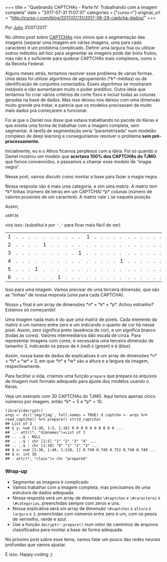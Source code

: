 +++
title = "Quebrando CAPTCHAs - Parte IV: Trabalhando com a imagem completa"
date = "2017-07-31 11:07:31"
categories = ["curso-r"]
original_url = "http://curso-r.com/blog/2017/07/31/2017-06-29-captcha-dados/"
+++

<p class="text-muted text-uppercase mb-small text-right">
Por <a href="http://curso-r.com/author/julio">Julio</a> 31/07/2017
</p>
<p>
No último post sobre
<a href="http://curso-r.com/tags/captcha/">CAPTCHAs</a> nós vimos que a
segmentação das imagens (separar uma imagem em várias imagens, uma para
cada caractere) é um problema complicado. Definir uma largura fixa ou
utilizar outros métodos ad-hoc para segmentar as imagens pode dar bons
frutos, mas não é o suficiente para quebrar CAPTCHAs mais complexos,
como o da Receita Federal.
</p>
<p>
Alguns meses atrás, tentamos resolver esse problema de várias formas.
Uma delas foi utilizar algoritmos de agrupamento (<span
class="math inline">*k*</span>-médias) ou de identificação de conjuntos
conectados. Esses algoritmos se mostraram instáveis e não aumentaram
muito o poder preditivo. Outra ideia que tentamos foi criar vários
critérios de corte fixos e incluir todas as colunas geradas na base de
dados. Mas isso deixou nos deixou com uma dimensão muito grande pra
tratar, e parecia que os modelos precisavam de muito mais dados pra
começarem a funcionar.
</p>
<p>
Foi aí que o Daniel nos disse que estava trabalhando no pacote do Keras
e que existia uma forma de trabalhar com a imagem completa, sem
segmentar. A tarefa de segmentação seria “parametrizada” num modelão
complexo de deep learning e conseguiríamos resolver o problema
<strong>sem pré-processamento</strong>.
</p>
<p>
Inicialmente, eu e o Athos ficamos perplexos com a ideia. Foi só quando
o Daniel mostrou um modelo que <strong>acertava 100% dos CAPTCHAs do
TJMG</strong> que fomos convencidos, e passamos a chamar esse modelo de
“magia negra”.
</p>
<p>
Nesse post, vamos discutir como montar a base para fazer a magia negra.
</p>
<p>
Nossa resposta não é mais uma categoria, e sim uma matriz. A matriz tem
<span class="math inline">*k*</span> linhas (número de letras em um
CAPTCHA) <span class="math inline">*p*</span> colunas (número de valores
possíveis de um caractere). A matriz vale <code>1</code> se naquela
posição
</p>
<p>
Assim,
</p>
<pre><code>a49f36</code></pre>
<p>
vira isso: (substituí <code>0</code> por <code>'.'</code> para ficar
mais fácil de ver)
</p>
<table>
<thead>
</thead>
<tbody>
<tr class="odd">
<td>
1
</td>
<td>
.
</td>
<td>
.
</td>
<td>
.
</td>
<td>
.
</td>
<td>
.
</td>
<td>
.
</td>
<td>
.
</td>
<td>
.
</td>
<td>
.
</td>
<td>
.
</td>
<td>
1
</td>
<td>
.
</td>
<td>
.
</td>
<td>
.
</td>
<td>
.
</td>
<td>
.
</td>
<td>
.
</td>
<td>
.
</td>
<td>
.
</td>
<td>
.
</td>
<td>
.
</td>
<td>
.
</td>
<td>
.
</td>
<td>
.
</td>
<td>
.
</td>
<td>
.
</td>
<td>
.
</td>
<td>
.
</td>
<td>
.
</td>
<td>
.
</td>
<td>
.
</td>
<td>
.
</td>
<td>
.
</td>
<td>
.
</td>
<td>
.
</td>
<td>
.
</td>
</tr>
<tr class="even">
<td>
2
</td>
<td>
.
</td>
<td>
.
</td>
<td>
.
</td>
<td>
.
</td>
<td>
1
</td>
<td>
.
</td>
<td>
.
</td>
<td>
.
</td>
<td>
.
</td>
<td>
.
</td>
<td>
.
</td>
<td>
.
</td>
<td>
.
</td>
<td>
.
</td>
<td>
.
</td>
<td>
.
</td>
<td>
.
</td>
<td>
.
</td>
<td>
.
</td>
<td>
.
</td>
<td>
.
</td>
<td>
.
</td>
<td>
.
</td>
<td>
.
</td>
<td>
.
</td>
<td>
.
</td>
<td>
.
</td>
<td>
.
</td>
<td>
.
</td>
<td>
.
</td>
<td>
.
</td>
<td>
.
</td>
<td>
.
</td>
<td>
.
</td>
<td>
.
</td>
<td>
.
</td>
</tr>
<tr class="odd">
<td>
3
</td>
<td>
.
</td>
<td>
.
</td>
<td>
.
</td>
<td>
.
</td>
<td>
.
</td>
<td>
.
</td>
<td>
.
</td>
<td>
.
</td>
<td>
.
</td>
<td>
1
</td>
<td>
.
</td>
<td>
.
</td>
<td>
.
</td>
<td>
.
</td>
<td>
.
</td>
<td>
.
</td>
<td>
.
</td>
<td>
.
</td>
<td>
.
</td>
<td>
.
</td>
<td>
.
</td>
<td>
.
</td>
<td>
.
</td>
<td>
.
</td>
<td>
.
</td>
<td>
.
</td>
<td>
.
</td>
<td>
.
</td>
<td>
.
</td>
<td>
.
</td>
<td>
.
</td>
<td>
.
</td>
<td>
.
</td>
<td>
.
</td>
<td>
.
</td>
<td>
.
</td>
</tr>
<tr class="even">
<td>
4
</td>
<td>
.
</td>
<td>
.
</td>
<td>
.
</td>
<td>
.
</td>
<td>
.
</td>
<td>
.
</td>
<td>
.
</td>
<td>
.
</td>
<td>
.
</td>
<td>
.
</td>
<td>
.
</td>
<td>
.
</td>
<td>
.
</td>
<td>
.
</td>
<td>
.
</td>
<td>
1
</td>
<td>
.
</td>
<td>
.
</td>
<td>
.
</td>
<td>
.
</td>
<td>
.
</td>
<td>
.
</td>
<td>
.
</td>
<td>
.
</td>
<td>
.
</td>
<td>
.
</td>
<td>
.
</td>
<td>
.
</td>
<td>
.
</td>
<td>
.
</td>
<td>
.
</td>
<td>
.
</td>
<td>
.
</td>
<td>
.
</td>
<td>
.
</td>
<td>
.
</td>
</tr>
<tr class="odd">
<td>
5
</td>
<td>
.
</td>
<td>
.
</td>
<td>
.
</td>
<td>
1
</td>
<td>
.
</td>
<td>
.
</td>
<td>
.
</td>
<td>
.
</td>
<td>
.
</td>
<td>
.
</td>
<td>
.
</td>
<td>
.
</td>
<td>
.
</td>
<td>
.
</td>
<td>
.
</td>
<td>
.
</td>
<td>
.
</td>
<td>
.
</td>
<td>
.
</td>
<td>
.
</td>
<td>
.
</td>
<td>
.
</td>
<td>
.
</td>
<td>
.
</td>
<td>
.
</td>
<td>
.
</td>
<td>
.
</td>
<td>
.
</td>
<td>
.
</td>
<td>
.
</td>
<td>
.
</td>
<td>
.
</td>
<td>
.
</td>
<td>
.
</td>
<td>
.
</td>
<td>
.
</td>
</tr>
<tr class="even">
<td>
6
</td>
<td>
.
</td>
<td>
.
</td>
<td>
.
</td>
<td>
.
</td>
<td>
.
</td>
<td>
.
</td>
<td>
1
</td>
<td>
.
</td>
<td>
.
</td>
<td>
.
</td>
<td>
.
</td>
<td>
.
</td>
<td>
.
</td>
<td>
.
</td>
<td>
.
</td>
<td>
.
</td>
<td>
.
</td>
<td>
.
</td>
<td>
.
</td>
<td>
.
</td>
<td>
.
</td>
<td>
.
</td>
<td>
.
</td>
<td>
.
</td>
<td>
.
</td>
<td>
.
</td>
<td>
.
</td>
<td>
.
</td>
<td>
.
</td>
<td>
.
</td>
<td>
.
</td>
<td>
.
</td>
<td>
.
</td>
<td>
.
</td>
<td>
.
</td>
<td>
.
</td>
</tr>
</tbody>
</table>
<p>
Isso para uma imagem. Vamos precisar de uma terceira dimensão, que são
as “linhas” de nossa resposta (uma para cada CAPTCHA).
</p>
<p>
Nosso <code>y</code> final é um array de dimensões <span
class="math inline">*n* × *k* × *p*</span>. Achou estranho? Estamos só
começando!
</p>

<p>
Uma imagem nada mais é do que uma matriz de pixels. Cada elemento da
matriz é um número entre zero e um indicando o quanto de cor há nesse
pixel. Assim, zero significa preto (ausência de cor), e um significa
branco (todas as cores). Valores intermediários dão escala de cinza.
Para representar imagens com cores, é necessária uma terceira dimensão
de tamanho 3, indicando os pesos de <code>R</code> (<em>red</em>)
<code>G</code> (<em>green</em>) e <code>B</code> (<em>blue</em>).
</p>
<p>
Assim, nossa base de dados de explicativas é um array de dimensões <span
class="math inline">*n* × *h* × *w* × 3</span>, em que <span
class="math inline">*h*</span> e <span class="math inline">*w*</span>
são a altura e a largura da imagem, respectivamente.
</p>

<p>
Para facilitar a vida, criamos uma função <code>prepare</code> que
prepara os arquivos de imagem num formato adequado para ajuste dos
modelos usando o Keras.
</p>
<p>
Veja um exemplo com 30 CAPTCHAs do TJMG. Aqui temos apenas cinco números
por imagem, então <span class="math inline">*k* = 5</span> e <span
class="math inline">*p* = 10</span>.
</p>
<pre class="r"><code>library(decryptr)
arqs &lt;- dir(&apos;img/tjmg&apos;, full.names = TRUE) d_captcha &lt;- arqs %&gt;% read_captcha() %&gt;% prepare() str(d_captcha)
## List of 3
## $ y: num [1:30, 1:5, 1:10] 0 0 0 0 0 0 0 0 0 0 ...
## ..- attr(*, &quot;dimnames&quot;)=List of 3
## .. ..$ : NULL
## .. ..$ : chr [1:5] &quot;1&quot; &quot;2&quot; &quot;3&quot; &quot;4&quot; ...
## .. ..$ : chr [1:10] &quot;0&quot; &quot;1&quot; &quot;2&quot; &quot;3&quot; ...
## $ x: num [1:30, 1:40, 1:110, 1] 0.749 0.749 0.753 0.749 0.749 ...
## $ n: int 30
## - attr(*, &quot;class&quot;)= chr &quot;prepared&quot;</code></pre>

<h3>
Wrap-up
</h3>
<ul>
<li>
Segmentar as imagens é complicado
</li>
<li>
Vamos trabalhar com a imagem completa, mas precisamos de uma estrutura
de dados adequada.
</li>
<li>
Nossa resposta será um array de dimensão <code>\#captchas</code> x
<code>\#caracteres</code> x <code>\#categorias</code>, preenchidas
sempre com zeros e uns.
</li>
<li>
Nossa explicativa será um array de dimensão <code>\#captchas</code> x
<code>altura</code> x <code>largura</code> x <code>3</code>, preenchidas
com números entre zero e um, com os pesos de vermelho, verde e azul.
</li>
<li>
Use a função <code>decryptr::prepare()</code> num vetor de caminhos de
arquivos classificados para montar a base de forma adequada.
</li>
</ul>
<p>
No próximo post sobre esse tema, vamos falar um pouco das redes neurais
profundas que vamos ajustar.
</p>
<p>
É isso. Happy coding ;)
</p>

